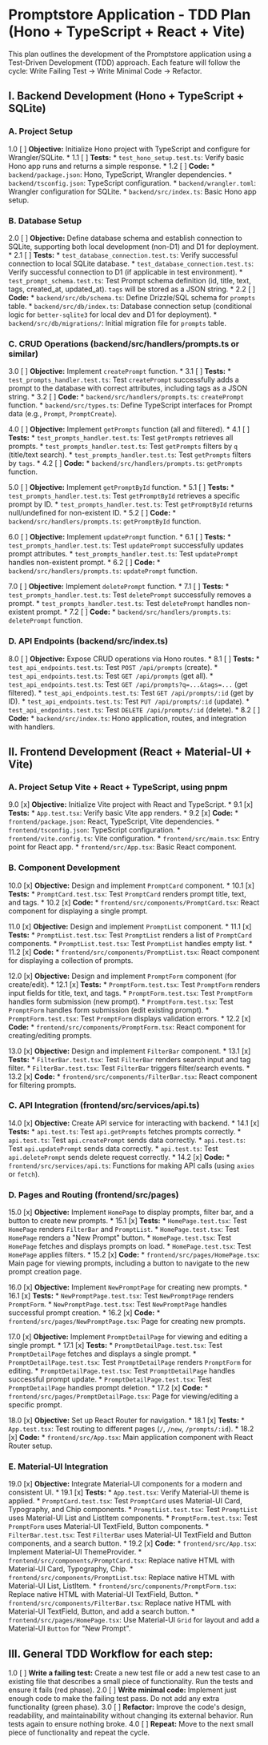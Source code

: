 # Promptstore Application - TDD Plan (Hono + TypeScript + React + Vite)

This plan outlines the development of the Promptstore application using a Test-Driven Development (TDD) approach. Each feature will follow the cycle: Write Failing Test -> Write Minimal Code -> Refactor.

## I. Backend Development (Hono + TypeScript + SQLite)

### A. Project Setup

1.0 [ ] **Objective:** Initialize Hono project with TypeScript and configure for Wrangler/SQLite.
    *   1.1 [ ] **Tests:**
        *   `test_hono_setup.test.ts`: Verify basic Hono app runs and returns a simple response.
    *   1.2 [ ] **Code:**
        *   `backend/package.json`: Hono, TypeScript, Wrangler dependencies.
        *   `backend/tsconfig.json`: TypeScript configuration.
        *   `backend/wrangler.toml`: Wrangler configuration for SQLite.
        *   `backend/src/index.ts`: Basic Hono app setup.

### B. Database Setup

2.0 [ ] **Objective:** Define database schema and establish connection to SQLite, supporting both local development (non-D1) and D1 for deployment.
    *   2.1 [ ] **Tests:**
        *   `test_database_connection.test.ts`: Verify successful connection to local SQLite database.
        *   `test_database_connection.test.ts`: Verify successful connection to D1 (if applicable in test environment).
        *   `test_prompt_schema.test.ts`: Test Prompt schema definition (id, title, text, tags, created_at, updated_at). `tags` will be stored as a JSON string.
    *   2.2 [ ] **Code:**
        *   `backend/src/db/schema.ts`: Define Drizzle/SQL schema for `prompts` table.
        *   `backend/src/db/index.ts`: Database connection setup (conditional logic for `better-sqlite3` for local dev and D1 for deployment).
        *   `backend/src/db/migrations/`: Initial migration file for `prompts` table.

### C. CRUD Operations (backend/src/handlers/prompts.ts or similar)

3.0 [ ] **Objective:** Implement `createPrompt` function.
    *   3.1 [ ] **Tests:**
        *   `test_prompts_handler.test.ts`: Test `createPrompt` successfully adds a prompt to the database with correct attributes, including tags as a JSON string.
    *   3.2 [ ] **Code:**
        *   `backend/src/handlers/prompts.ts`: `createPrompt` function.
        *   `backend/src/types.ts`: Define TypeScript interfaces for Prompt data (e.g., `Prompt`, `PromptCreate`).

4.0 [ ] **Objective:** Implement `getPrompts` function (all and filtered).
    *   4.1 [ ] **Tests:**
        *   `test_prompts_handler.test.ts`: Test `getPrompts` retrieves all prompts.
        *   `test_prompts_handler.test.ts`: Test `getPrompts` filters by `q` (title/text search).
        *   `test_prompts_handler.test.ts`: Test `getPrompts` filters by `tags`.
    *   4.2 [ ] **Code:**
        *   `backend/src/handlers/prompts.ts`: `getPrompts` function.

5.0 [ ] **Objective:** Implement `getPromptById` function.
    *   5.1 [ ] **Tests:**
        *   `test_prompts_handler.test.ts`: Test `getPromptById` retrieves a specific prompt by ID.
        *   `test_prompts_handler.test.ts`: Test `getPromptById` returns null/undefined for non-existent ID.
    *   5.2 [ ] **Code:**
        *   `backend/src/handlers/prompts.ts`: `getPromptById` function.

6.0 [ ] **Objective:** Implement `updatePrompt` function.
    *   6.1 [ ] **Tests:**
        *   `test_prompts_handler.test.ts`: Test `updatePrompt` successfully updates prompt attributes.
        *   `test_prompts_handler.test.ts`: Test `updatePrompt` handles non-existent prompt.
    *   6.2 [ ] **Code:**
        *   `backend/src/handlers/prompts.ts`: `updatePrompt` function.

7.0 [ ] **Objective:** Implement `deletePrompt` function.
    *   7.1 [ ] **Tests:**
        *   `test_prompts_handler.test.ts`: Test `deletePrompt` successfully removes a prompt.
        *   `test_prompts_handler.test.ts`: Test `deletePrompt` handles non-existent prompt.
    *   7.2 [ ] **Code:**
        *   `backend/src/handlers/prompts.ts`: `deletePrompt` function.

### D. API Endpoints (backend/src/index.ts)

8.0 [ ] **Objective:** Expose CRUD operations via Hono routes.
    *   8.1 [ ] **Tests:**
        *   `test_api_endpoints.test.ts`: Test `POST /api/prompts` (create).
        *   `test_api_endpoints.test.ts`: Test `GET /api/prompts` (get all).
        *   `test_api_endpoints.test.ts`: Test `GET /api/prompts?q=...&tags=...` (get filtered).
        *   `test_api_endpoints.test.ts`: Test `GET /api/prompts/:id` (get by ID).
        *   `test_api_endpoints.test.ts`: Test `PUT /api/prompts/:id` (update).
        *   `test_api_endpoints.test.ts`: Test `DELETE /api/prompts/:id` (delete).
    *   8.2 [ ] **Code:**
        *   `backend/src/index.ts`: Hono application, routes, and integration with handlers.

## II. Frontend Development (React + Material-UI + Vite)

### A. Project Setup Vite + React + TypeScript, using pnpm

9.0 [x] **Objective:** Initialize Vite project with React and TypeScript.
    *   9.1 [x] **Tests:**
        *   `App.test.tsx`: Verify basic Vite app renders.
    *   9.2 [x] **Code:**
        *   `frontend/package.json`: React, TypeScript, Vite dependencies.
        *   `frontend/tsconfig.json`: TypeScript configuration.
        *   `frontend/vite.config.ts`: Vite configuration.
        *   `frontend/src/main.tsx`: Entry point for React app.
        *   `frontend/src/App.tsx`: Basic React component.

### B. Component Development

10.0 [x] **Objective:** Design and implement `PromptCard` component.
    *   10.1 [x] **Tests:**
        *   `PromptCard.test.tsx`: Test `PromptCard` renders prompt title, text, and tags.
    *   10.2 [x] **Code:**
        *   `frontend/src/components/PromptCard.tsx`: React component for displaying a single prompt.

11.0 [x] **Objective:** Design and implement `PromptList` component.
    *   11.1 [x] **Tests:**
        *   `PromptList.test.tsx`: Test `PromptList` renders a list of `PromptCard` components.
        *   `PromptList.test.tsx`: Test `PromptList` handles empty list.
    *   11.2 [x] **Code:**
        *   `frontend/src/components/PromptList.tsx`: React component for displaying a collection of prompts.

12.0 [x] **Objective:** Design and implement `PromptForm` component (for create/edit).
    *   12.1 [x] **Tests:**
        *   `PromptForm.test.tsx`: Test `PromptForm` renders input fields for title, text, and tags.
        *   `PromptForm.test.tsx`: Test `PromptForm` handles form submission (new prompt).
        *   `PromptForm.test.tsx`: Test `PromptForm` handles form submission (edit existing prompt).
        *   `PromptForm.test.tsx`: Test `PromptForm` displays validation errors.
    *   12.2 [x] **Code:**
        *   `frontend/src/components/PromptForm.tsx`: React component for creating/editing prompts.

13.0 [x] **Objective:** Design and implement `FilterBar` component.
    *   13.1 [x] **Tests:**
        *   `FilterBar.test.tsx`: Test `FilterBar` renders search input and tag filter.
        *   `FilterBar.test.tsx`: Test `FilterBar` triggers filter/search events.
    *   13.2 [x] **Code:**
        *   `frontend/src/components/FilterBar.tsx`: React component for filtering prompts.

### C. API Integration (frontend/src/services/api.ts)

14.0 [x] **Objective:** Create API service for interacting with backend.
    *   14.1 [x] **Tests:**
        *   `api.test.ts`: Test `api.getPrompts` fetches prompts correctly.
        *   `api.test.ts`: Test `api.createPrompt` sends data correctly.
        *   `api.test.ts`: Test `api.updatePrompt` sends data correctly.
        *   `api.test.ts`: Test `api.deletePrompt` sends delete request correctly.
    *   14.2 [x] **Code:**
        *   `frontend/src/services/api.ts`: Functions for making API calls (using `axios` or `fetch`).

### D. Pages and Routing (frontend/src/pages)

15.0 [x] **Objective:** Implement `HomePage` to display prompts, filter bar, and a button to create new prompts.
    *   15.1 [x] **Tests:**
        *   `HomePage.test.tsx`: Test `HomePage` renders `FilterBar` and `PromptList`.
        *   `HomePage.test.tsx`: Test `HomePage` renders a "New Prompt" button.
        *   `HomePage.test.tsx`: Test `HomePage` fetches and displays prompts on load.
        *   `HomePage.test.tsx`: Test `HomePage` applies filters.
    *   15.2 [x] **Code:**
        *   `frontend/src/pages/HomePage.tsx`: Main page for viewing prompts, including a button to navigate to the new prompt creation page.

16.0 [x] **Objective:** Implement `NewPromptPage` for creating new prompts.
    *   16.1 [x] **Tests:**
        *   `NewPromptPage.test.tsx`: Test `NewPromptPage` renders `PromptForm`.
        *   `NewPromptPage.test.tsx`: Test `NewPromptPage` handles successful prompt creation.
    *   16.2 [x] **Code:**
        *   `frontend/src/pages/NewPromptPage.tsx`: Page for creating new prompts.

17.0 [x] **Objective:** Implement `PromptDetailPage` for viewing and editing a single prompt.
    *   17.1 [x] **Tests:**
        *   `PromptDetailPage.test.tsx`: Test `PromptDetailPage` fetches and displays a single prompt.
        *   `PromptDetailPage.test.tsx`: Test `PromptDetailPage` renders `PromptForm` for editing.
        *   `PromptDetailPage.test.tsx`: Test `PromptDetailPage` handles successful prompt update.
        *   `PromptDetailPage.test.tsx`: Test `PromptDetailPage` handles prompt deletion.
    *   17.2 [x] **Code:**
        *   `frontend/src/pages/PromptDetailPage.tsx`: Page for viewing/editing a specific prompt.

18.0 [x] **Objective:** Set up React Router for navigation.
    *   18.1 [x] **Tests:**
        *   `App.test.tsx`: Test routing to different pages (`/`, `/new`, `/prompts/:id`).
    *   18.2 [x] **Code:**
        *   `frontend/src/App.tsx`: Main application component with React Router setup.

### E. Material-UI Integration

19.0 [x] **Objective:** Integrate Material-UI components for a modern and consistent UI.
    *   19.1 [x] **Tests:**
        *   `App.test.tsx`: Verify Material-UI theme is applied.
        *   `PromptCard.test.tsx`: Test `PromptCard` uses Material-UI Card, Typography, and Chip components.
        *   `PromptList.test.tsx`: Test `PromptList` uses Material-UI List and ListItem components.
        *   `PromptForm.test.tsx`: Test `PromptForm` uses Material-UI TextField, Button components.
        *   `FilterBar.test.tsx`: Test `FilterBar` uses Material-UI TextField and Button components, and a search button.
    *   19.2 [x] **Code:**
        *   `frontend/src/App.tsx`: Implement Material-UI ThemeProvider.
        *   `frontend/src/components/PromptCard.tsx`: Replace native HTML with Material-UI Card, Typography, Chip.
        *   `frontend/src/components/PromptList.tsx`: Replace native HTML with Material-UI List, ListItem.
        *   `frontend/src/components/PromptForm.tsx`: Replace native HTML with Material-UI TextField, Button.
        *   `frontend/src/components/FilterBar.tsx`: Replace native HTML with Material-UI TextField, Button, and add a search button.
        *   `frontend/src/pages/HomePage.tsx`: Use Material-UI `Grid` for layout and add a Material-UI `Button` for "New Prompt".

## III. General TDD Workflow for each step:

1.0 [ ] **Write a failing test:** Create a new test file or add a new test case to an existing file that describes a small piece of functionality. Run the tests and ensure it fails (red phase).
2.0 [ ] **Write minimal code:** Implement just enough code to make the failing test pass. Do not add any extra functionality (green phase).
3.0 [ ] **Refactor:** Improve the code's design, readability, and maintainability without changing its external behavior. Run tests again to ensure nothing broke.
4.0 [ ] **Repeat:** Move to the next small piece of functionality and repeat the cycle.
